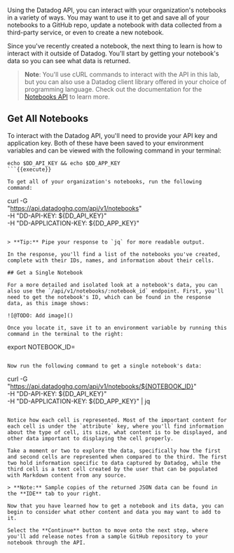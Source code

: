 Using the Datadog API, you can interact with your organization's notebooks in a variety of ways. You may want to use it to get and save all of your notebooks to a GitHub repo, update a notebook with data collected from a third-party service, or even to create a new notebook. 

Since you've recently created a notebook, the next thing to learn is how to interact with it outside of Datadog. You'll start by getting your notebook's data so you can see what data is returned.

> **Note**: You'll use cURL commands to interact with the API in this lab, but you can also use a Datadog client library offered in your choice of programming language. Check out the documentation for the <a href="https://docs.datadoghq.com/api/latest/notebooks" target="_datadog">Notebooks API</a> to learn more.

## Get All Notebooks

To interact with the Datadog API, you'll need to provide your API key and application key. Both of these have been saved to your environment variables and can be viewed with the following command in your terminal:

```
echo $DD_API_KEY && echo $DD_APP_KEY
```{{execute}}

To get all of your organization's notebooks, run the following command:

```
curl -G \
  "https://api.datadoghq.com/api/v1/notebooks" \
  -H "DD-API-KEY: ${DD_API_KEY}" \
  -H "DD-APPLICATION-KEY: ${DD_APP_KEY}"
```{{execute}}

> **Tip:** Pipe your response to `jq` for more readable output.

In the response, you'll find a list of the notebooks you've created, complete with their IDs, names, and information about their cells. 

## Get a Single Notebook

For a more detailed and isolated look at a notebook's data, you can also use the `/api/v1/notebooks/:notebook_id` endpoint. First, you'll need to get the notebook's ID, which can be found in the response data, as this image shows:

![@TODO: Add image]()

Once you locate it, save it to an environment variable by running this command in the terminal to the right:

```
export NOTEBOOK_ID=<paste ID here>
```

Now run the following command to get a single notebook's data:

```
curl -G \
  "https://api.datadoghq.com/api/v1/notebooks/${NOTEBOOK_ID}" \
  -H "DD-API-KEY: ${DD_API_KEY}" \
  -H "DD-APPLICATION-KEY: ${DD_APP_KEY}" | jq
```{{execute}}

Notice how each cell is represented. Most of the important content for each cell is under the `attribute` key, where you'll find information about the type of cell, its size, what content is to be displayed, and other data important to displaying the cell properly.

Take a moment or two to explore the data, specifically how the first and second cells are represented when compared to the third. The first two hold information specific to data captured by Datadog, while the third cell is a text cell created by the user that can be populated with Markdown content from any source.

> **Note:** Sample copies of the returned JSON data can be found in the **IDE** tab to your right.

Now that you have learned how to get a notebook and its data, you can begin to consider what other content and data you may want to add to it. 

Select the **Continue** button to move onto the next step, where you'll add release notes from a sample GitHub repository to your notebook through the API.

